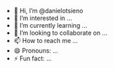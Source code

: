 - 👋 Hi, I’m @danielotsieno
- 👀 I’m interested in ...
- 🌱 I’m currently learning ...
- 💞️ I’m looking to collaborate on ...
- 📫 How to reach me ...
- 😄 Pronouns: ...
- ⚡ Fun fact: ...

<!---
danielotsieno/danielotsieno is a ✨ special ✨ repository because its `README.md` (this file) appears on your GitHub profile.
You can click the Preview link to take a look at your changes.
--->
